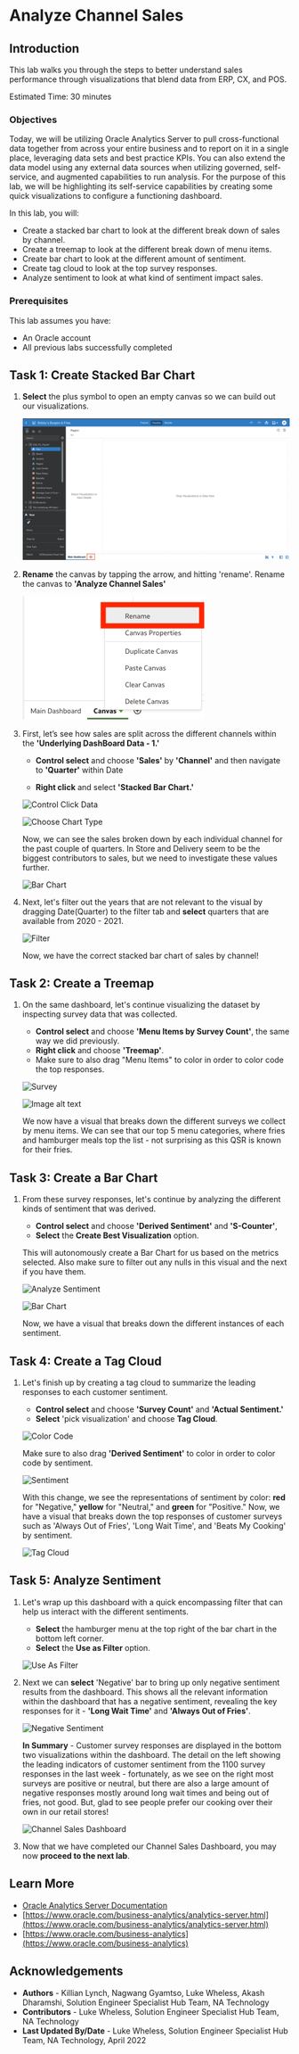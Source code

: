 # Analyze Channel Sales

## Introduction

This lab walks you through the steps to better understand sales performance through visualizations that blend data from ERP, CX, and POS.

Estimated Time: 30 minutes

### Objectives

Today, we will be utilizing Oracle Analytics Server to pull cross-functional data together from across your entire business and to report on it in a single place, leveraging data sets and best practice KPIs. You can also extend the data model using any external data sources when utilizing governed, self-service, and augmented capabilities to run analysis. For the purpose of this lab, we will be highlighting its self-service capabilities by creating some quick visualizations to configure a functioning dashboard.

In this lab, you will:
* Create a stacked bar chart to look at the different break down of sales by channel.
* Create a treemap to look at the different break down of menu items.
* Create bar chart to look at the different amount of sentiment.
* Create tag cloud to look at the top survey responses.
* Analyze sentiment to look at what kind of sentiment impact sales.

### Prerequisites

This lab assumes you have:
* An Oracle account
* All previous labs successfully completed

## **Task 1:** Create Stacked Bar Chart

1. **Select** the plus symbol to open an empty canvas so we can build out our visualizations.

    ![empty canvas](images/empty-dashboard-red-box.png)

2. **Rename** the canvas by tapping the arrow, and hitting 'rename'. Rename the canvas to **'Analyze Channel Sales'**

    ![rename canvas](images/rename-canvas.png)

3. First, let’s see how sales are split across the different channels within the **'Underlying DashBoard Data - 1.'**


    * **Control select** and choose **'Sales'** by **'Channel'** and then navigate to **'Quarter'** within Date

    * **Right click** and select **'Stacked Bar Chart.'**

    ![Control Click Data](images/select-data.png")

    ![Choose Chart Type](images/select-metrics.png")

    Now, we can see the sales broken down by each individual channel for the past couple of quarters. In Store and Delivery seem to be the biggest contributors to sales, but we need to investigate these values further.

    ![Bar Chart](images/bar.png")

4. Next, let's filter out the years that are not relevant to the visual by dragging Date(Quarter) to the filter tab and **select** quarters that are available from 2020 - 2021.

    ![Filter](images/filtered-bar.png")

    Now, we have the correct stacked bar chart of sales by channel!

## **Task 2:** Create a Treemap

1. On the same dashboard, let's continue visualizing the dataset by inspecting survey data that was collected.

    * **Control select** and choose **'Menu Items by Survey Count'**, the same way we did previously.
    * **Right click** and choose **'Treemap'**.
    * Make sure to also drag "Menu Items" to color in order to color code the top responses.

    ![Survey](images/survey.png")

    ![Image alt text](images/treemap.png")

    We now have a visual that breaks down the different surveys we collect by menu items. We can see that our top 5 menu categories, where fries and hamburger meals top the list - not surprising as this QSR is known for their fries.

## **Task 3:** Create a Bar Chart

1. From these survey responses, let's continue by analyzing the different kinds of sentiment that was derived.

    * **Control select** and choose **'Derived Sentiment'** and **'S-Counter'**,
    * **Select** the **Create Best Visualization** option.

    This will autonomously create a Bar Chart for us based on the metrics selected. Also make sure to filter out any nulls in this visual and the next if you have them.

    ![Analyze Sentiment](images/sentiment.png")

    ![Bar Chart](images/bar-chart.png")

    Now, we have a visual that breaks down the different instances of each sentiment.

## **Task 4:** Create a Tag Cloud

1.  Let's finish up by creating a tag cloud to summarize the leading responses to each customer sentiment.

    * **Control select** and choose **'Survey Count'** and **'Actual Sentiment.'**
    * **Select** 'pick visualization' and choose **Tag Cloud**.

    ![Color Code](images/responses.png")

    Make sure to also drag **'Derived Sentiment'** to color in order to color code by sentiment.

    ![Sentiment](images/top-responses.png")

    With this change, we see the representations of sentiment by color: **red** for "Negative," **yellow** for "Neutral," and **green** for "Positive." Now, we have a visual that breaks down the top responses of customer surveys such as 'Always Out of Fries', 'Long Wait Time', and 'Beats My Cooking' by sentiment.

    ![Tag Cloud](images/tag-cloud.png")

## **Task 5:** Analyze Sentiment

1. Let's wrap up this dashboard with a quick encompassing filter that can help us interact with the different sentiments.

    * **Select** the hamburger menu at the top right of the bar chart in the bottom left corner.
    * **Select** the **Use as Filter** option.

    ![Use As Filter](images/filter.png")

2. Next we can **select** 'Negative' bar to bring up only negative sentiment results from the dashboard. This shows all the relevant information within the dashboard that has a negative sentiment, revealing the key responses for it - **'Long Wait Time'** and **'Always Out of Fries'**.

    ![Negative Sentiment](images/negatives.png")

    **In Summary** - Customer survey responses are displayed in the bottom two visualizations within the dashboard. The detail on the left showing the leading indicators of customer sentiment from the 1100 survey responses in the last week - fortunately, as we see on the right most surveys are positive or neutral, but there are also a large amount of negative responses mostly around long wait times and being out of fries, not good. But, glad to see people prefer our cooking over their own in our retail stores!

    ![Channel Sales Dashboard](images/dashboard.png")

4. Now that we have completed our Channel Sales Dashboard, you may now **proceed to the next lab**.

## Learn More
* [Oracle Analytics Server Documentation](https://docs.oracle.com/en/middleware/bi/analytics-server/index.html)
* [https://www.oracle.com/business-analytics/analytics-server.html](https://www.oracle.com/business-analytics/analytics-server.html)
* [https://www.oracle.com/business-analytics](https://www.oracle.com/business-analytics)

## Acknowledgements

* **Authors** - Killian Lynch, Nagwang Gyamtso, Luke Wheless, Akash Dharamshi, Solution Engineer Specialist Hub Team, NA Technology
* **Contributors** - Luke Wheless, Solution Engineer Specialist Hub Team, NA Technology
* **Last Updated By/Date** - Luke Wheless, Solution Engineer Specialist Hub Team, NA Technology, April 2022

